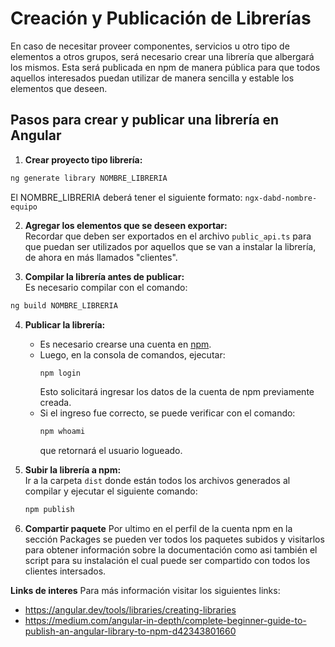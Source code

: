 # Creación y Publicación de Librerías

En caso de necesitar proveer componentes, servicios u otro tipo de elementos a otros grupos, será necesario crear una librería que albergará los mismos. Esta será publicada en npm de manera pública para que todos aquellos interesados puedan utilizar de manera sencilla y estable los elementos que deseen.

## Pasos para crear y publicar una librería en Angular

1. **Crear proyecto tipo librería:**
```bash
ng generate library NOMBRE_LIBRERIA
```
El NOMBRE_LIBRERIA deberá tener el siguiente formato: `ngx-dabd-nombre-equipo`


2. **Agregar los elementos que se deseen exportar:**  
   Recordar que deben ser exportados en el archivo `public_api.ts` para que puedan ser utilizados por aquellos que se van a instalar la librería, de ahora en más llamados "clientes".

3. **Compilar la librería antes de publicar:**  
Es necesario compilar con el comando:

```bash
ng build NOMBRE_LIBRERIA
```

4. **Publicar la librería:**
   - Es necesario crearse una cuenta en [npm](https://www.npmjs.com/).
   - Luego, en la consola de comandos, ejecutar:
     ```bash
     npm login
     ```
     Esto solicitará ingresar los datos de la cuenta de npm previamente creada.
   - Si el ingreso fue correcto, se puede verificar con el comando:
     ```bash
     npm whoami
     ```
     que retornará el usuario logueado.

5. **Subir la librería a npm:**  
   Ir a la carpeta `dist` donde están todos los archivos generados al compilar y ejecutar el siguiente comando:
   ```bash
   npm publish
	```
	
6. **Compartir paquete**
Por ultimo en el perfil de la cuenta npm en la sección Packages se pueden ver todos los paquetes subidos y visitarlos para obtener información sobre la documentación como asi también el script para su instalación el cual puede ser compartido con todos los clientes intersados.

**Links de interes**
Para más información visitar los siguientes links:
- https://angular.dev/tools/libraries/creating-libraries
- https://medium.com/angular-in-depth/complete-beginner-guide-to-publish-an-angular-library-to-npm-d42343801660

